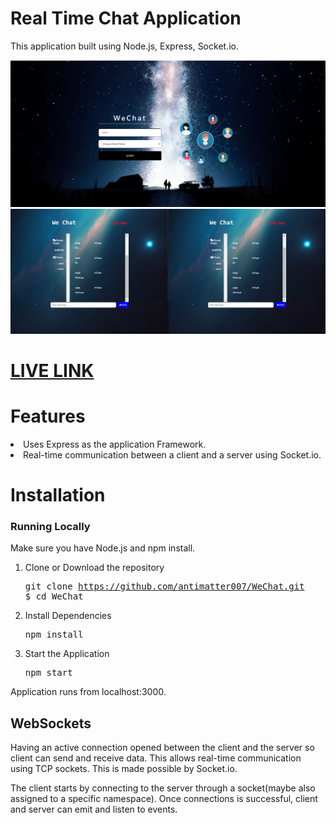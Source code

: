 

# Real Time Chat Application
  This application built using Node.js, Express, Socket.io.
  
![Test Image 1](readme.png)
![Test Image 1](Chat-Page.png)

# [LIVE LINK](https://real-time-wechat-application.herokuapp.com/)

# Features

  <li>Uses Express as the application Framework.</li> 
  <li>Real-time communication between a client and a server using Socket.io.</li>

   
# Installation

### Running Locally

Make sure you have Node.js and npm install.

  1. Clone or Download the repository 
    <pre>git clone https://github.com/antimatter007/WeChat.git
    $ cd WeChat</pre>
  2. Install Dependencies
      <pre>npm install</pre>
  
  4. Start the Application
     <pre>npm start</pre>
  Application runs from localhost:3000.
      

 ## WebSockets
    
   Having an active connection opened between the client and the server so client can send and receive data. This allows             real-time communication using TCP sockets. This is made possible by Socket.io.

   The client starts by connecting to the server through a socket(maybe also assigned to a specific namespace). Once connections is successful, client and server can emit and listen to events. 


    
  

